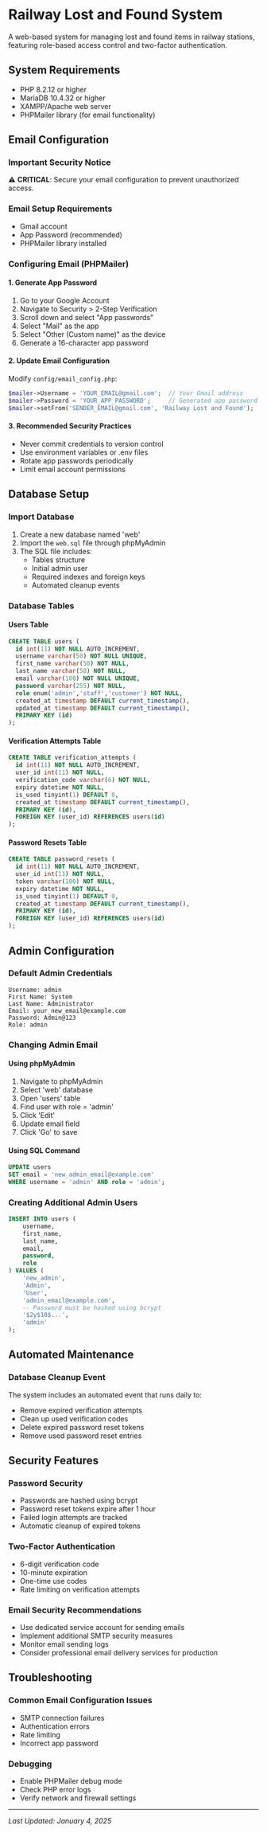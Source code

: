 # Railway Lost and Found System

A web-based system for managing lost and found items in railway stations, featuring role-based access control and two-factor authentication.

## System Requirements
- PHP 8.2.12 or higher
- MariaDB 10.4.32 or higher
- XAMPP/Apache web server
- PHPMailer library (for email functionality)

## Email Configuration

### Important Security Notice
⚠️ **CRITICAL**: Secure your email configuration to prevent unauthorized access.

### Email Setup Requirements
- Gmail account
- App Password (recommended)
- PHPMailer library installed

### Configuring Email (PHPMailer)

#### 1. Generate App Password
1. Go to your Google Account
2. Navigate to Security > 2-Step Verification
3. Scroll down and select "App passwords"
4. Select "Mail" as the app
5. Select "Other (Custom name)" as the device
6. Generate a 16-character app password

#### 2. Update Email Configuration
Modify `config/email_config.php`:
```php
$mailer->Username = 'YOUR_EMAIL@gmail.com';  // Your Gmail address
$mailer->Password = 'YOUR_APP_PASSWORD';     // Generated app password
$mailer->setFrom('SENDER_EMAIL@gmail.com', 'Railway Lost and Found');
```

#### 3. Recommended Security Practices
- Never commit credentials to version control
- Use environment variables or .env files
- Rotate app passwords periodically
- Limit email account permissions

## Database Setup

### Import Database
1. Create a new database named 'web'
2. Import the `web.sql` file through phpMyAdmin
3. The SQL file includes:
   - Tables structure
   - Initial admin user
   - Required indexes and foreign keys
   - Automated cleanup events

### Database Tables

#### Users Table
```sql
CREATE TABLE users (
  id int(11) NOT NULL AUTO_INCREMENT,
  username varchar(50) NOT NULL UNIQUE,
  first_name varchar(50) NOT NULL,
  last_name varchar(50) NOT NULL,
  email varchar(100) NOT NULL UNIQUE,
  password varchar(255) NOT NULL,
  role enum('admin','staff','customer') NOT NULL,
  created_at timestamp DEFAULT current_timestamp(),
  updated_at timestamp DEFAULT current_timestamp(),
  PRIMARY KEY (id)
);
```

#### Verification Attempts Table
```sql
CREATE TABLE verification_attempts (
  id int(11) NOT NULL AUTO_INCREMENT,
  user_id int(11) NOT NULL,
  verification_code varchar(6) NOT NULL,
  expiry datetime NOT NULL,
  is_used tinyint(1) DEFAULT 0,
  created_at timestamp DEFAULT current_timestamp(),
  PRIMARY KEY (id),
  FOREIGN KEY (user_id) REFERENCES users(id)
);
```

#### Password Resets Table
```sql
CREATE TABLE password_resets (
  id int(11) NOT NULL AUTO_INCREMENT,
  user_id int(11) NOT NULL,
  token varchar(100) NOT NULL,
  expiry datetime NOT NULL,
  is_used tinyint(1) DEFAULT 0,
  created_at timestamp DEFAULT current_timestamp(),
  PRIMARY KEY (id),
  FOREIGN KEY (user_id) REFERENCES users(id)
);
```

## Admin Configuration

### Default Admin Credentials
```
Username: admin
First Name: System
Last Name: Administrator
Email: your_new_email@example.com
Password: Admin@123
Role: admin
```

### Changing Admin Email

#### Using phpMyAdmin
1. Navigate to phpMyAdmin
2. Select 'web' database
3. Open 'users' table
4. Find user with role = 'admin'
5. Click 'Edit'
6. Update email field
7. Click 'Go' to save

#### Using SQL Command
```sql
UPDATE users 
SET email = 'new_admin_email@example.com' 
WHERE username = 'admin' AND role = 'admin';
```

### Creating Additional Admin Users
```sql
INSERT INTO users (
    username, 
    first_name,
    last_name,
    email, 
    password, 
    role
) VALUES (
    'new_admin',
    'Admin',
    'User',
    'admin_email@example.com',
    -- Password must be hashed using bcrypt
    '$2y$10$...',  
    'admin'
);
```

## Automated Maintenance

### Database Cleanup Event
The system includes an automated event that runs daily to:
- Remove expired verification attempts
- Clean up used verification codes
- Delete expired password reset tokens
- Remove used password reset entries

## Security Features

### Password Security
- Passwords are hashed using bcrypt
- Password reset tokens expire after 1 hour
- Failed login attempts are tracked
- Automatic cleanup of expired tokens

### Two-Factor Authentication
- 6-digit verification code
- 10-minute expiration
- One-time use codes
- Rate limiting on verification attempts

### Email Security Recommendations
- Use dedicated service account for sending emails
- Implement additional SMTP security measures
- Monitor email sending logs
- Consider professional email delivery services for production

## Troubleshooting

### Common Email Configuration Issues
- SMTP connection failures
- Authentication errors
- Rate limiting
- Incorrect app password

### Debugging
- Enable PHPMailer debug mode
- Check PHP error logs
- Verify network and firewall settings

---
*Last Updated: January 4, 2025*
